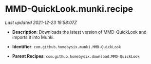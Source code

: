 # MMD-QuickLook.munki.recipe

_Last updated 2021-12-23 19:58:07Z_

- **Description**: Downloads the latest version of MMD-QuickLook and imports it into Munki.

- **Identifier**: `com.github.homebysix.munki.MMD-QuickLook`

- **Parent Recipes**: `com.github.homebysix.download.MMD-QuickLook`